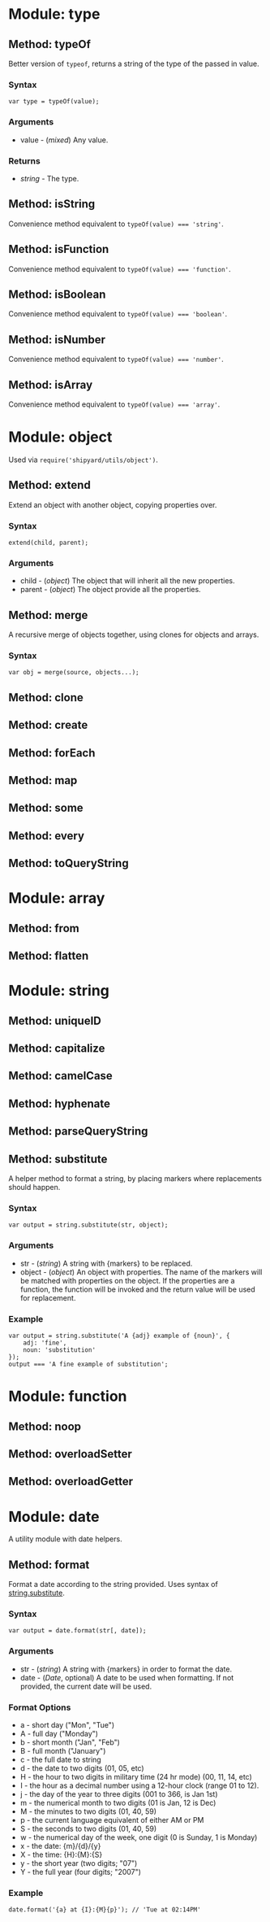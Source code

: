 # Module: type

## Method: typeOf

Better version of `typeof`, returns a string of the type of the passed
in value.

### Syntax

	var type = typeOf(value);

### Arguments

- value - (_mixed_) Any value.

### Returns

- _string_ - The type.

## Method: isString

Convenience method equivalent to `typeOf(value) === 'string'`.

## Method: isFunction

Convenience method equivalent to `typeOf(value) === 'function'`.

## Method: isBoolean

Convenience method equivalent to `typeOf(value) === 'boolean'`.

## Method: isNumber

Convenience method equivalent to `typeOf(value) === 'number'`.

## Method: isArray

Convenience method equivalent to `typeOf(value) === 'array'`.

# Module: object

Used via `require('shipyard/utils/object')`.

## Method: extend

Extend an object with another object, copying properties over.

### Syntax

	extend(child, parent);

### Arguments

- child - (_object_) The object that will inherit all the new
  properties.
- parent - (_object_) The object provide all the properties.

## Method: merge

A recursive merge of objects together, using clones for objects and
arrays.

### Syntax

	var obj = merge(source, objects...);

## Method: clone

## Method: create

## Method: forEach

## Method: map

## Method: some

## Method: every

## Method: toQueryString

# Module: array

## Method: from

## Method: flatten

# Module: string

## Method: uniqueID

## Method: capitalize

## Method: camelCase

## Method: hyphenate

## Method: parseQueryString

## Method: substitute

A helper method to format a string, by placing markers where
replacements should happen.

### Syntax

	var output = string.substitute(str, object);

### Arguments

- str - (_string_) A string with {markers} to be replaced.
- object - (_object_) An object with properties. The name of the markers
  will be matched with properties on the object. If the properties are a
  function, the function will be invoked and the return value will be
  used for replacement.

### Example

	var output = string.substitute('A {adj} example of {noun}', {
		adj: 'fine',
		noun: 'substitution'
	});
	output === 'A fine example of substitution';

# Module: function

## Method: noop

## Method: overloadSetter

## Method: overloadGetter

# Module: date

A utility module with date helpers.

## Method: format

Format a date according to the string provided. Uses syntax of
[string.substitute][].

### Syntax

	var output = date.format(str[, date]);

### Arguments

- str - (_string_) A string with {markers} in order to format the date.
- date - (_Date_, optional) A date to be used when formatting. If not
  provided, the current date will be used.

### Format Options

- a - short day ("Mon", "Tue")
- A - full day ("Monday")
- b - short month ("Jan", "Feb")
- B - full month ("January")
- c - the full date to string
- d - the date to two digits (01, 05, etc)
- H - the hour to two digits in military time (24 hr mode) (00, 11, 14, etc)
- I - the hour as a decimal number using a 12-hour clock (range 01 to 12).
- j - the day of the year to three digits (001 to 366, is Jan 1st)
- m - the numerical month to two digits (01 is Jan, 12 is Dec)
- M - the minutes to two digits (01, 40, 59)
- p - the current language equivalent of either AM or PM
- S - the seconds to two digits (01, 40, 59)
- w - the numerical day of the week, one digit (0 is Sunday, 1 is Monday)
- x - the date: {m}/{d}/{y}
- X - the time: {H}:{M}:{S}
- y - the short year (two digits; "07")
- Y - the full year (four digits; "2007")

### Example

	date.format('{a} at {I}:{M}{p}'); // 'Tue at 02:14PM'

[string.substitute]: #string:substitute
